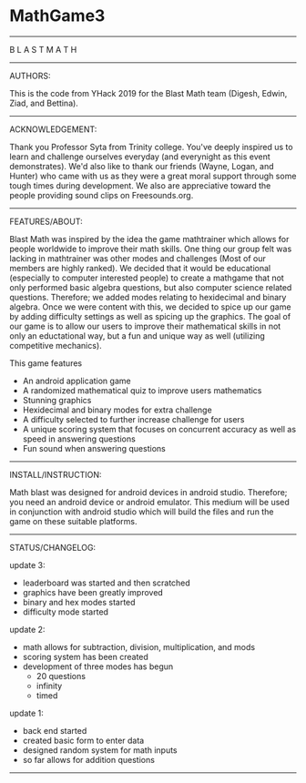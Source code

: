 # MathGame3


------------------------------------------------------------------

B	L	A	S	T
   M	   A	    T	    H
                                                 
------------------------------------------------------------------


AUTHORS:

This is the code from YHack 2019 for the Blast Math team (Digesh, Edwin, Ziad, and Bettina). 

------------------------------------------------------------------

ACKNOWLEDGEMENT:

Thank you Professor Syta from Trinity college. You've deeply inspired us to learn and challenge ourselves everyday (and everynight as this event demonstrates). We'd also like to thank our friends (Wayne, Logan, and Hunter) who came with us as they were a great moral support through some tough times during development. We also are appreciative toward the people providing sound clips on Freesounds.org. 

------------------------------------------------------------------

FEATURES/ABOUT:

Blast Math was inspired by the idea the game mathtrainer which allows for people worldwide to improve their math skills. One thing our group felt was lacking in mathtrainer was other modes and challenges (Most of our members are highly ranked). We decided that it would be educational (especially to computer interested people) to create a mathgame that not only performed basic algebra questions, but also computer science related questions. Therefore; we added modes relating to hexidecimal and binary algebra. Once we were content with this, we decided to spice up our game by adding difficulty settings as well as spicing up the graphics. The goal of our game is to allow our users to improve their mathematical skills in not only an eductational way, but a fun and unique way as well (utilizing competitive mechanics).   

This game features
- An android application game 
- A randomized mathematical quiz to improve users mathematics
- Stunning graphics
- Hexidecimal and binary modes for extra challenge
- A difficulty selected to further increase challenge for users
- A unique scoring system that focuses on concurrent accuracy as well as speed in answering questions
- Fun sound when answering questions

------------------------------------------------------------------

INSTALL/INSTRUCTION:

Math blast was designed for android devices in android studio. Therefore; you need an android device or android emulator.
This medium will be used in conjunction with android studio which will build the files and run the game on these suitable platforms. 



------------------------------------------------------------------

STATUS/CHANGELOG:



update 3:
- leaderboard was started and then scratched
- graphics have been greatly improved
- binary and hex modes started
- difficulty mode started

update 2:
- math allows for subtraction, division, multiplication, and mods
- scoring system has been created
- development of three modes has begun
	- 20 questions
	- infinity
	- timed


update 1:
- back end started
- created basic form to enter data
- designed random system for math inputs
- so far allows for addition questions 

------------------------------------------------------------------

